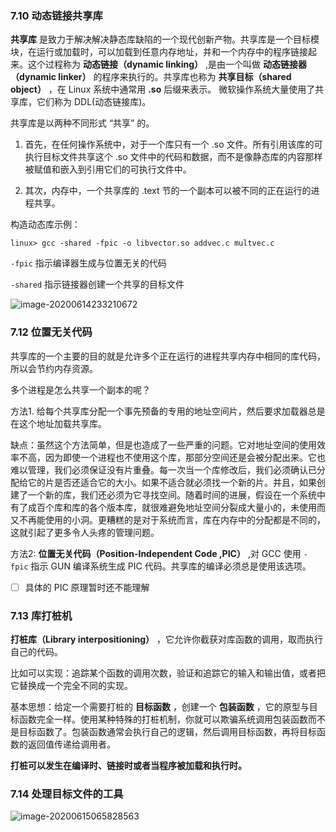 ### 7.10 动态链接共享库

**共享库** 是致力于解决解决静态库缺陷的一个现代创新产物。共享库是一个目标模块，在运行或加载时，可以加载到任意内存地址，并和一个内存中的程序链接起来。这个过程称为 **动态链接（dynamic linking）** ,是由一个叫做 **动态链接器（dynamic linker）** 的程序来执行的。共享库也称为 **共享目标（shared object）** ，在 Linux 系统中通常用 **.so** 后缀来表示。 微软操作系统大量使用了共享库，它们称为 DDL(动态链接库)。

共享库是以两种不同形式 “共享” 的。

1. 首先，在任何操作系统中，对于一个库只有一个 .so 文件。所有引用该库的可执行目标文件共享这个 .so 文件中的代码和数据，而不是像静态库的内容那样被赋值和嵌入到引用它们的可执行文件中。

2. 其次，内存中，一个共享库的 .text 节的一个副本可以被不同的正在运行的进程共享。



构造动态库示例：

`linux> gcc -shared -fpic -o libvector.so addvec.c multvec.c` 

`-fpic` 指示编译器生成与位置无关的代码

`-shared` 指示链接器创建一个共享的目标文件



![image-20200614233210672](https://note-austen-1256667106.cos.ap-beijing.myqcloud.com/2020-06-14-153214.png)

### 7.12 位置无关代码

共享库的一个主要的目的就是允许多个正在运行的进程共享内存中相同的库代码，所以会节约内存资源。

多个进程是怎么共享一个副本的呢？

方法1. 给每个共享库分配一个事先预备的专用的地址空间片，然后要求加载器总是在这个地址加载共享库。

缺点：虽然这个方法简单，但是也造成了一些严重的问题。它对地址空间的使用效率不高，因为即使一个进程也不使用这个库，那部分空间还是会被分配出来。它也难以管理，我们必须保证没有片重叠。每一次当一个库修改后，我们必须确认已分配给它的片是否还适合它的大小。如果不适合就必须找一个新的片。并且，如果创建了一个新的库，我们还必须为它寻找空间。随着时间的进展，假设在一个系统中有了成百个库和库的各个版本库，就很难避免地址空间分裂成大量小的，未使用而又不再能使用的小洞。更糟糕的是对于系统而言，库在内存中的分配都是不同的，这就引起了更多令人头疼的管理问题。

方法2: **位置无关代码（Position-Independent Code ,PIC）** ,对 GCC 使用 `-fpic` 指示 GUN 编译系统生成 PIC 代码。共享库的编译必须总是使用该选项。

- [ ] 具体的 PIC 原理暂时还不能理解

### 7.13 库打桩机

**打桩库（Library interpositioning）** ，它允许你截获对库函数的调用，取而执行自己的代码。

比如可以实现：追踪某个函数的调用次数，验证和追踪它的输入和输出值，或者把它替换成一个完全不同的实现。

基本思想：给定一个需要打桩的 **目标函数** ，创建一个 **包装函数** ，它的原型与目标函数完全一样。使用某种特殊的打桩机制，你就可以欺骗系统调用包装函数而不是目标函数了。包装函数通常会执行自己的逻辑，然后调用目标函数，再将目标函数的返回值传递给调用者。

**打桩可以发生在编译时、链接时或者当程序被加载和执行时。**

### 7.14 处理目标文件的工具

![image-20200615065828563](https://note-austen-1256667106.cos.ap-beijing.myqcloud.com/2020-06-14-225830.png)


